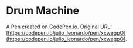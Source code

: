# Drum Machine

A Pen created on CodePen.io. Original URL: [https://codepen.io/julio_leonardo/pen/xxwegpO](https://codepen.io/julio_leonardo/pen/xxwegpO).


